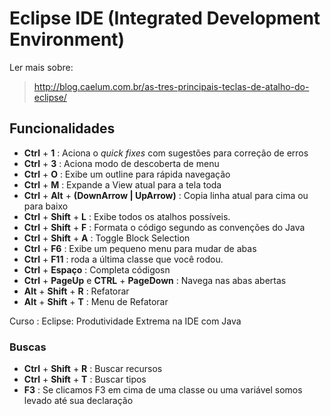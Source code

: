 # Eclipse IDE (Integrated Development Environment)

Ler mais sobre:
>http://blog.caelum.com.br/as-tres-principais-teclas-de-atalho-do-eclipse/

## Funcionalidades

* __Ctrl__ + __1__ : Aciona o *quick fixes* com sugestões para correção de erros
* __Ctrl__ + __3__ : Aciona modo de descoberta de menu
* __Ctrl__ + __O__ : Exibe um outline para rápida navegação
* __Ctrl__ + __M__ : Expande a View atual para a tela toda
* __Ctrl__ + __Alt__ + __(DownArrow | UpArrow)__ : Copia linha atual para cima ou para baixo
* __Ctrl__ + __Shift__ + __L__ : Exibe todos os atalhos possíveis.
* __Ctrl__ + __Shift__ + __F__ : Formata o código segundo as convenções do Java
* __Ctrl__ + __Shift__ + __A__ : Toggle Block Selection
* __Ctrl__ + __F6__ : Exibe um pequeno menu para mudar de abas
* __Ctrl__ + __F11__ : roda a última classe que você rodou.
* __Ctrl__ + __Espaço__ : Completa códigosn
* __Ctrl__ + __PageUp__ e __CTRL__ + __PageDown__ : Navega nas abas abertas
* __Alt__ + __Shift__ + __R__ : Refatorar
* __Alt__ + __Shift__ + __T__ : Menu de Refatorar

Curso : Eclipse: Produtividade Extrema na IDE com Java

### Buscas

* __Ctrl__ + __Shift__ + __R__ : Buscar recursos
* __Ctrl__ + __Shift__ + __T__ : Buscar tipos
* __F3__ : Se clicamos F3 em cima de uma classe ou uma variável somos levado até sua declaração

